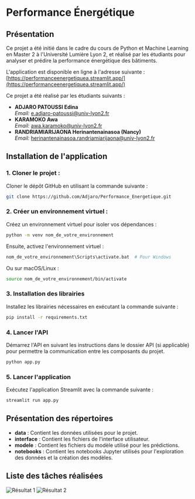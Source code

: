 # Performance Énergétique

## Présentation
Ce projet a été initié dans le cadre du cours de Python et Machine Learning en Master 2 à l'Université Lumière Lyon 2, et réalisé par les étudiants pour analyser et prédire la performance énergétique des bâtiments.

L'application est disponible en ligne à l'adresse suivante : [https://performanceenergetiquea.streamlit.app/](https://performanceenergetiquea.streamlit.app/)

Ce projet a été réalisé par les étudiants suivants :
- **ADJARO PATOUSSI Edina**  
  *Email:* e.adjaro-patoussi@univ-lyon2.fr
- **KARAMOKO Awa**  
  *Email:* awa.karamoko@univ-lyon2.fr
- **RANDRIAMIARIJAONA Herinantenainasoa (Nancy)**  
  *Email:* herinantenainasoa.randriamiarijaona@univ-lyon2.fr

## Installation de l'application

### 1. Cloner le projet :  
Cloner le dépôt GitHub en utilisant la commande suivante :
```bash
git clone https://github.com/Adjaro/Performance_Energetique.git
```

### 2. Créer un environnement virtuel :  
Créez un environnement virtuel pour isoler vos dépendances :
```bash
python -m venv nom_de_votre_environnement
```
Ensuite, activez l'environnement virtuel :
```bash
nom_de_votre_environnement\Scripts\activate.bat  # Pour Windows
```
Ou sur macOS/Linux :
```bash
source nom_de_votre_environnement/bin/activate
```

### 3. Installation des librairies  
Installez les librairies nécessaires en exécutant la commande suivante :
```bash
pip install -r requirements.txt
```

### 4. Lancer l'API  
Démarrez l'API en suivant les instructions dans le dossier API (si applicable) pour permettre la communication entre les composants du projet.
```bash
python app.py
```

### 5. Lancer l'application  
Exécutez l'application Streamlit avec la commande suivante :
```bash
streamlit run app.py
```

## Présentation des répertoires

- **data** : Contient les données utilisées pour le projet.
- **interface** : Contient les fichiers de l'interface utilisateur.
- **modele** : Contient les fichiers du modèle utilisé pour les prédictions.
- **notebooks** : Contient les notebooks Jupyter utilisés pour l'exploration des données et la création des modèles.

## Liste des tâches réalisées

 ![Résultat 1](Assets/R1.PNG)
 ![Résultat 2](Assets/R2.PNG)

 
